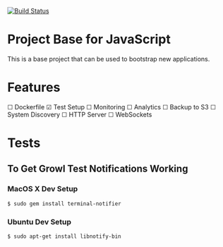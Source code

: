 [![Build Status](https://travis-ci.org/triforkse/base-project-js.svg)](https://travis-ci.org/triforkse/base-project-js)

# Project Base for JavaScript

This is a base project that can be used to bootstrap new applications.

# Features

☐ Dockerfile
☑ Test Setup
☐ Monitoring
☐ Analytics
☐ Backup to S3
☐ System Discovery
☐ HTTP Server
☐ WebSockets

# Tests

## To Get Growl Test Notifications Working

### MacOS X Dev Setup

```bash
$ sudo gem install terminal-notifier
```

### Ubuntu Dev Setup

```bash
$ sudo apt-get install libnotify-bin
```
